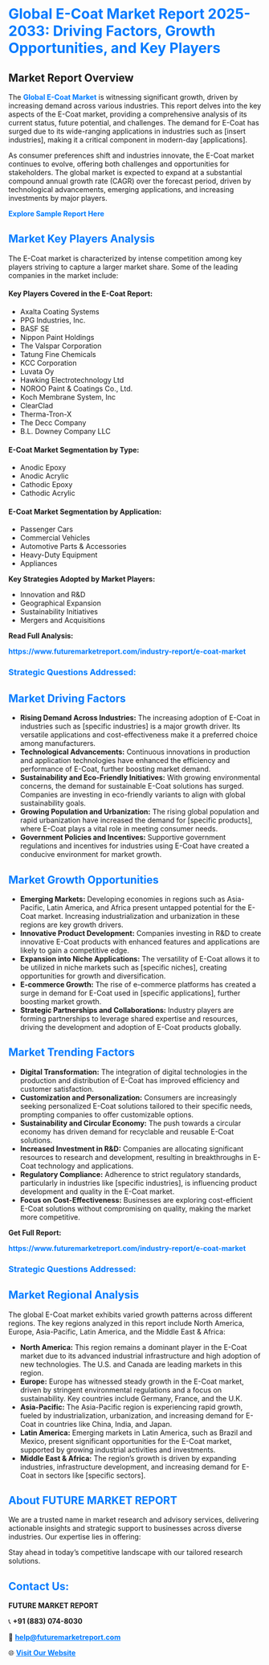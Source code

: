 <h1 style="color: #007BFF;">Global E-Coat Market Report 2025-2033: Driving Factors, Growth Opportunities, and Key Players</h1>

<section id="overview">
<h2>Market Report Overview</h2>
<p>The <a href="https://www.futuremarketreport.com/industry-report/e-coat-market" style="color: #007BFF; text-decoration: none;"><strong>Global E-Coat Market</strong></a> is witnessing significant growth, driven by increasing demand across various industries. This report delves into the key aspects of the E-Coat market, providing a comprehensive analysis of its current status, future potential, and challenges. The demand for E-Coat has surged due to its wide-ranging applications in industries such as [insert industries], making it a critical component in modern-day [applications].</p>
<p>As consumer preferences shift and industries innovate, the E-Coat market continues to evolve, offering both challenges and opportunities for stakeholders. The global market is expected to expand at a substantial compound annual growth rate (CAGR) over the forecast period, driven by technological advancements, emerging applications, and increasing investments by major players.</p>
</section>

<section id="overview">
<p><a href="https://www.futuremarketreport.com/request-sample/reportId=60740" style="color: #007BFF; text-decoration: none;"><strong>Explore Sample Report Here</strong></a></p>
</section>

<section id="key-players">
<h2 style="color: #007BFF;">Market Key Players Analysis</h2>
<p>The E-Coat market is characterized by intense competition among key players striving to capture a larger market share. Some of the leading companies in the market include:</p>
<h4>Key Players Covered in the E-Coat Report:</h4>
<ul><li>Axalta Coating Systems</li><li>PPG Industries, Inc.</li><li>BASF SE</li><li>Nippon Paint Holdings</li><li>The Valspar Corporation</li><li>Tatung Fine Chemicals</li><li>KCC Corporation</li><li>Luvata Oy</li><li>Hawking Electrotechnology Ltd</li><li>NOROO Paint &amp; Coatings Co., Ltd.</li><li>Koch Membrane System, Inc</li><li>ClearClad</li><li>Therma-Tron-X</li><li>The Decc Company</li><li>B.L. Downey Company LLC</li></ul>
<h4>E-Coat Market Segmentation by Type:</h4>
<ul><li>Anodic Epoxy</li><li>Anodic Acrylic</li><li>Cathodic Epoxy</li><li>Cathodic Acrylic</li></ul>

<h4>E-Coat Market Segmentation by Application:</h4>
<ul><li>Passenger Cars</li><li>Commercial Vehicles</li><li>Automotive Parts &amp; Accessories</li><li>Heavy-Duty Equipment</li><li>Appliances</li></ul>
<p><strong>Key Strategies Adopted by Market Players:</strong></p>
<ul>
<li>Innovation and R&D</li>
<li>Geographical Expansion</li>
<li>Sustainability Initiatives</li>
<li>Mergers and Acquisitions</li>
</ul>
</section>

<section>
<p><strong>Read Full Analysis: </strong></p><a href="https://www.futuremarketreport.com/industry-report/e-coat-market" style="color: #007BFF; text-decoration: none;"><strong>https://www.futuremarketreport.com/industry-report/e-coat-market</strong></a>
<h3 style="color: #007BFF;">Strategic Questions Addressed:</h3>
</section>

<section id="driving-factors">
<h2 style="color: #007BFF;">Market Driving Factors</h2>
<ul>
<li><strong>Rising Demand Across Industries:</strong> The increasing adoption of E-Coat in industries such as [specific industries] is a major growth driver. Its versatile applications and cost-effectiveness make it a preferred choice among manufacturers.</li>
<li><strong>Technological Advancements:</strong> Continuous innovations in production and application technologies have enhanced the efficiency and performance of E-Coat, further boosting market demand.</li>
<li><strong>Sustainability and Eco-Friendly Initiatives:</strong> With growing environmental concerns, the demand for sustainable E-Coat solutions has surged. Companies are investing in eco-friendly variants to align with global sustainability goals.</li>
<li><strong>Growing Population and Urbanization:</strong> The rising global population and rapid urbanization have increased the demand for [specific products], where E-Coat plays a vital role in meeting consumer needs.</li>
<li><strong>Government Policies and Incentives:</strong> Supportive government regulations and incentives for industries using E-Coat have created a conducive environment for market growth.</li>
</ul>
</section>

<section id="growth-opportunities">
<h2 style="color: #007BFF;">Market Growth Opportunities</h2>
<ul>
<li><strong>Emerging Markets:</strong> Developing economies in regions such as Asia-Pacific, Latin America, and Africa present untapped potential for the E-Coat market. Increasing industrialization and urbanization in these regions are key growth drivers.</li>
<li><strong>Innovative Product Development:</strong> Companies investing in R&D to create innovative E-Coat products with enhanced features and applications are likely to gain a competitive edge.</li>
<li><strong>Expansion into Niche Applications:</strong> The versatility of E-Coat allows it to be utilized in niche markets such as [specific niches], creating opportunities for growth and diversification.</li>
<li><strong>E-commerce Growth:</strong> The rise of e-commerce platforms has created a surge in demand for E-Coat used in [specific applications], further boosting market growth.</li>
<li><strong>Strategic Partnerships and Collaborations:</strong> Industry players are forming partnerships to leverage shared expertise and resources, driving the development and adoption of E-Coat products globally.</li>
</ul>
</section>

<section id="trending-factors">
<h2 style="color: #007BFF;">Market Trending Factors</h2>
<ul>
<li><strong>Digital Transformation:</strong> The integration of digital technologies in the production and distribution of E-Coat has improved efficiency and customer satisfaction.</li>
<li><strong>Customization and Personalization:</strong> Consumers are increasingly seeking personalized E-Coat solutions tailored to their specific needs, prompting companies to offer customizable options.</li>
<li><strong>Sustainability and Circular Economy:</strong> The push towards a circular economy has driven demand for recyclable and reusable E-Coat solutions.</li>
<li><strong>Increased Investment in R&D:</strong> Companies are allocating significant resources to research and development, resulting in breakthroughs in E-Coat technology and applications.</li>
<li><strong>Regulatory Compliance:</strong> Adherence to strict regulatory standards, particularly in industries like [specific industries], is influencing product development and quality in the E-Coat market.</li>
<li><strong>Focus on Cost-Effectiveness:</strong> Businesses are exploring cost-efficient E-Coat solutions without compromising on quality, making the market more competitive.</li>
</ul>
</section>

<section>
<p><strong>Get Full Report: </strong></p><a href="https://www.futuremarketreport.com/industry-report/e-coat-market" style="color: #007BFF; text-decoration: none;"><strong>https://www.futuremarketreport.com/industry-report/e-coat-market</strong></a>
<h3 style="color: #007BFF;">Strategic Questions Addressed:</h3>
</section>


<section id="regional-analysis">
<h2 style="color: #007BFF;">Market Regional Analysis</h2>
<p>The global E-Coat market exhibits varied growth patterns across different regions. The key regions analyzed in this report include North America, Europe, Asia-Pacific, Latin America, and the Middle East & Africa:</p>
<ul>
<li><strong>North America:</strong> This region remains a dominant player in the E-Coat market due to its advanced industrial infrastructure and high adoption of new technologies. The U.S. and Canada are leading markets in this region.</li>
<li><strong>Europe:</strong> Europe has witnessed steady growth in the E-Coat market, driven by stringent environmental regulations and a focus on sustainability. Key countries include Germany, France, and the U.K.</li>
<li><strong>Asia-Pacific:</strong> The Asia-Pacific region is experiencing rapid growth, fueled by industrialization, urbanization, and increasing demand for E-Coat in countries like China, India, and Japan.</li>
<li><strong>Latin America:</strong> Emerging markets in Latin America, such as Brazil and Mexico, present significant opportunities for the E-Coat market, supported by growing industrial activities and investments.</li>
<li><strong>Middle East & Africa:</strong> The region’s growth is driven by expanding industries, infrastructure development, and increasing demand for E-Coat in sectors like [specific sectors].</li>
</ul>
</section>

<footer>
<h2 style="color: #007BFF;">About FUTURE MARKET REPORT</h2>
<p>We are a trusted name in market research and advisory services, delivering actionable insights and strategic support to businesses across diverse industries. Our expertise lies in offering:</p>

<p>Stay ahead in today’s competitive landscape with our tailored research solutions.</p>

<h2 style="color: #007BFF;">Contact Us:</h2>
<p><strong>FUTURE MARKET REPORT</strong></p>
<p>📞 <strong>+91 (883) 074-8030</strong></p>
<p>📧 <strong><a href="mailto:help@futuremarketreport.com" style="color: #007BFF;">help@futuremarketreport.com</a></strong></p>
<p>🌐 <strong><a href="https://www.futuremarketreport.com/" style="color: #007BFF;">Visit Our Website</a></strong></p>
</footer>